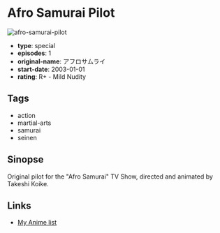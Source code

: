 # Afro Samurai Pilot

![afro-samurai-pilot](https://cdn.myanimelist.net/images/anime/3/67723.jpg)

-   **type**: special
-   **episodes**: 1
-   **original-name**: アフロサムライ
-   **start-date**: 2003-01-01
-   **rating**: R+ - Mild Nudity

## Tags

-   action
-   martial-arts
-   samurai
-   seinen

## Sinopse

Original pilot for the "Afro Samurai" TV Show, directed and animated by Takeshi Koike.

## Links

-   [My Anime list](https://myanimelist.net/anime/27939/Afro_Samurai_Pilot)
